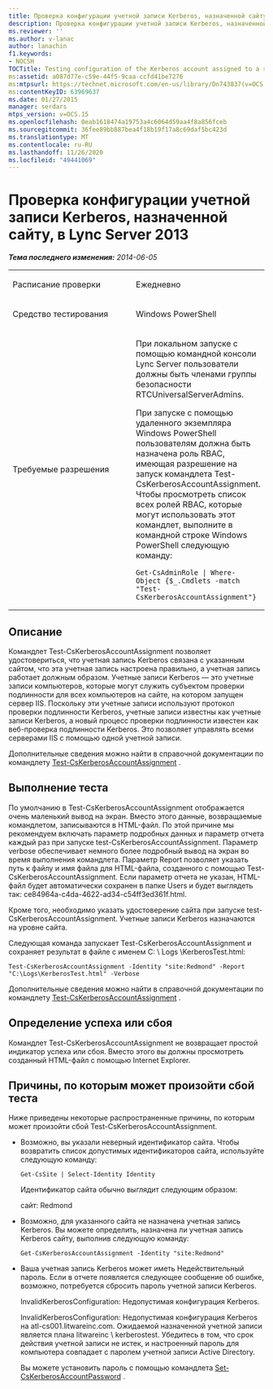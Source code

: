 ```yaml
---
title: Проверка конфигурации учетной записи Kerberos, назначенной сайту
description: Проверка конфигурации учетной записи Kerberos, назначенной сайту.
ms.reviewer: ''
ms.author: v-lanac
author: lanachin
f1.keywords:
- NOCSH
TOCTitle: Testing configuration of the Kerberos account assigned to a site
ms:assetid: a087d77e-c59e-44f5-9caa-ccfd41be7276
ms:mtpsurl: https://technet.microsoft.com/en-us/library/Dn743837(v=OCS.15)
ms:contentKeyID: 63969637
ms.date: 01/27/2015
manager: serdars
mtps_version: v=OCS.15
ms.openlocfilehash: 0eab1618474a19753a4c6064d59aa4f8a856fceb
ms.sourcegitcommit: 36fee89bb887bea4f18b19f17a8c69daf5bc423d
ms.translationtype: MT
ms.contentlocale: ru-RU
ms.lasthandoff: 11/26/2020
ms.locfileid: "49441069"
---
```

# <a name="testing-configuration-of-the-kerberos-account-assigned-to-a-site-in-lync-server-2013"></a>Проверка конфигурации учетной записи Kerberos, назначенной сайту, в Lync Server 2013

<div data-xmlns="http://www.w3.org/1999/xhtml">

<div class="topic" data-xmlns="http://www.w3.org/1999/xhtml" data-msxsl="urn:schemas-microsoft-com:xslt" data-cs="https://msdn.microsoft.com/">

<div data-asp="https://msdn2.microsoft.com/asp">



</div>

<div id="mainSection">

<div id="mainBody">

<span> </span>

_**Тема последнего изменения:** 2014-06-05_


<table>
<colgroup>
<col style="width: 50%" />
<col style="width: 50%" />
</colgroup>
<tbody>
<tr class="odd">
<td><p>Расписание проверки</p></td>
<td><p>Ежедневно</p></td>
</tr>
<tr class="even">
<td><p>Средство тестирования</p></td>
<td><p>Windows PowerShell</p></td>
</tr>
<tr class="odd">
<td><p>Требуемые разрешения</p></td>
<td><p>При локальном запуске с помощью командной консоли Lync Server пользователи должны быть членами группы безопасности RTCUniversalServerAdmins.</p>
<p>При запуске с помощью удаленного экземпляра Windows PowerShell пользователям должна быть назначена роль RBAC, имеющая разрешение на запуск командлета Test-CsKerberosAccountAssignment. Чтобы просмотреть список всех ролей RBAC, которые могут использовать этот командлет, выполните в командной строке Windows PowerShell следующую команду:</p>
<pre><code>Get-CsAdminRole | Where-Object {$_.Cmdlets -match &quot;Test-CsKerberosAccountAssignment&quot;}</code></pre></td>
</tr>
</tbody>
</table>


<div>

## <a name="description"></a>Описание

Командлет Test-CsKerberosAccountAssignment позволяет удостовериться, что учетная запись Kerberos связана с указанным сайтом, что эта учетная запись настроена правильно, а учетная запись работает должным образом. Учетные записи Kerberos — это учетные записи компьютеров, которые могут служить субъектом проверки подлинности для всех компьютеров на сайте, на котором запущен сервер IIS. Поскольку эти учетные записи используют протокол проверки подлинности Kerberos, учетные записи известны как учетные записи Kerberos, а новый процесс проверки подлинности известен как веб-проверка подлинности Kerberos. Это позволяет управлять всеми серверами IIS с помощью одной учетной записи.

Дополнительные сведения можно найти в справочной документации по командлету [Test-CsKerberosAccountAssignment](https://technet.microsoft.com/library/Gg425938(v=OCS.15)) .

</div>

<div>

## <a name="running-the-test"></a>Выполнение теста

По умолчанию в Test-CsKerberosAccountAssignment отображается очень маленький вывод на экран. Вместо этого данные, возвращаемые командлетом, записываются в HTML-файл. По этой причине мы рекомендуем включать параметр подробных данных и параметр отчета каждый раз при запуске test-CsKerberosAccountAssignment. Параметр verbose обеспечивает немного более подробный вывод на экран во время выполнения командлета. Параметр Report позволяет указать путь к файлу и имя файла для HTML-файла, созданного с помощью Test-CsKerberosAccountAssignment. Если параметр отчета не указан, HTML-файл будет автоматически сохранен в папке Users и будет выглядеть так: ce84964a-c4da-4622-ad34-c54ff3ed361f.html.

Кроме того, необходимо указать удостоверение сайта при запуске test-CsKerberosAccountAssignment. Учетные записи Kerberos назначаются на уровне сайта.

Следующая команда запускает Test-CsKerberosAccountAssignment и сохраняет результат в файле с именем C: \\ Logs \\KerberosTest.html:

    Test-CsKerberosAccountAssignment -Identity "site:Redmond" -Report "C:\Logs\KerberosTest.html" -Verbose

Дополнительные сведения можно найти в справочной документации по командлету [Test-CsKerberosAccountAssignment](https://technet.microsoft.com/library/Gg425938(v=OCS.15)) .

</div>

<div>

## <a name="determining-success-or-failure"></a>Определение успеха или сбоя

Командлет Test-CsKerberosAccountAssignment не возвращает простой индикатор успеха или сбоя. Вместо этого вы должны просмотреть созданный HTML-файл с помощью Internet Explorer.

</div>

<div>

## <a name="reasons-why-the-test-might-have-failed"></a>Причины, по которым может произойти сбой теста

Ниже приведены некоторые распространенные причины, по которым может произойти сбой Test-CsKerberosAccountAssignment.

  - Возможно, вы указали неверный идентификатор сайта. Чтобы возвратить список допустимых идентификаторов сайта, используйте следующую команду:
    
        Get-CsSite | Select-Identity Identity
    
    Идентификатор сайта обычно выглядит следующим образом:
    
    сайт: Redmond

  - Возможно, для указанного сайта не назначена учетная запись Kerberos. Вы можете определить, назначена ли учетная запись Kerberos сайту, выполнив следующую команду:
    
        Get-CsKerberosAccountAssignment -Identity "site:Redmond"

  - Ваша учетная запись Kerberos может иметь Недействительный пароль. Если в отчете появляется следующее сообщение об ошибке, возможно, потребуется сбросить пароль учетной записи Kerberos.
    
    InvalidKerberosConfiguration: Недопустимая конфигурация Kerberos.
    
    InvalidKerberosConfiguration: Недопустимая конфигурация Kerberos на atl-cs001.litwareinc.com. Ожидаемой назначенной учетной записи является плана litwareinc \\ kerberostest. Убедитесь в том, что срок действия учетной записи не истек, и настроенный пароль для компьютера совпадает с паролем учетной записи Active Directory.
    
    Вы можете установить пароль с помощью командлета [Set-CsKerberosAccountPassword](https://technet.microsoft.com/library/Gg398659(v=OCS.15)) .

</div>

</div>

<span> </span>

</div>

</div>

</div>

